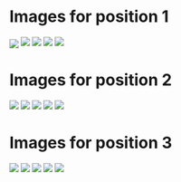 <h1> Images for position 1 </h1>
 <img src="Position1/BOX_1_POS_1_1.png" align="center"/>                   
 <img src="Position1/BOX_1_POS_1_2.png"/>
 <img src="Position1/BOX_1_POS_1_3.png"/>
 <img src="Position1/BOX_1_POS_1_4.png"/>
 <img src="Position1/BOX_1_POS_1_5.png"/>
<h1> Images for position 2 </h1>

 <img src="Position2/BOX_1_POS_2_1.png"/>                   
 <img src="Position2/BOX_1_POS_2_2.png"/>
 <img src="Position2/BOX_1_POS_2_3.png"/>
 <img src="Position2/BOX_1_POS_2_4.png"/>
 <img src="Position2/BOX_1_POS_2_5.png"/>

<h1> Images for position 3 </h1>

 <img src="Position3/BOX_1_POS_3_1.png"/>                   
 <img src="Position3/BOX_1_POS_3_2.png"/>
 <img src="Position3/BOX_1_POS_3_3.png"/>
 <img src="Position3/BOX_1_POS_3_4.png"/>
 <img src="Position3/BOX_1_POS_3_5.png"/>
